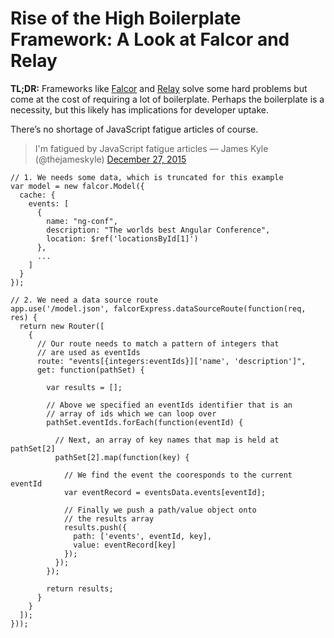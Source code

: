 Rise of the High Boilerplate Framework: A Look at Falcor and Relay
=====

**TL;DR:** Frameworks like [Falcor](https://netflix.github.io/falcor/) and [Relay](https://facebook.github.io/relay/) solve some hard problems but come at the cost of requiring a lot of boilerplate. Perhaps the boilerplate is a necessity, but this likely has implications for developer uptake.

There’s no shortage of JavaScript fatigue articles of course.

> I'm fatigued by JavaScript fatigue articles
> — James Kyle (@thejameskyle) [December 27, 2015](https://twitter.com/thejameskyle/status/680949037516718085)

```
// 1. We needs some data, which is truncated for this example
var model = new falcor.Model({
  cache: {
    events: [
      {
        name: "ng-conf",
        description: "The worlds best Angular Conference",
        location: $ref('locationsById[1]')
      },
      ...
    ]
  }
});

// 2. We need a data source route
app.use('/model.json', falcorExpress.dataSourceRoute(function(req, res) {
  return new Router([
    {
      // Our route needs to match a pattern of integers that
      // are used as eventIds
      route: "events[{integers:eventIds}]['name', 'description']",
      get: function(pathSet) {

        var results = [];

        // Above we specified an eventIds identifier that is an
        // array of ids which we can loop over
        pathSet.eventIds.forEach(function(eventId) {

          // Next, an array of key names that map is held at pathSet[2]
          pathSet[2].map(function(key) {

            // We find the event the cooresponds to the current eventId
            var eventRecord = eventsData.events[eventId];

            // Finally we push a path/value object onto
            // the results array
            results.push({
              path: ['events', eventId, key],
              value: eventRecord[key]
            });
          });
        });

        return results;
      }
    }
  ]);
}));
```
